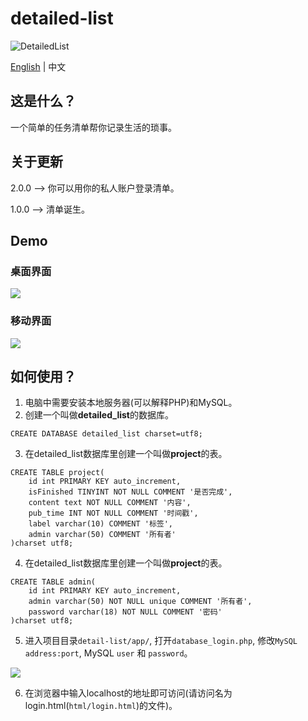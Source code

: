 # detailed-list

![DetailedList](https://img.shields.io/badge/DetailedList-2.0.0-orange)

[English](https://github.com/Jackie1123/detailed-list/blob/master/README.md) | 中文

## 这是什么？
一个简单的任务清单帮你记录生活的琐事。
## 关于更新
2.0.0 ——> 你可以用你的私人账户登录清单。

1.0.0 ——> 清单诞生。
## Demo
### 桌面界面
![](https://s1.ax1x.com/2020/09/09/w34jTe.png)
### 移动界面
![](https://s1.ax1x.com/2020/09/09/w35A0S.jpg)
## 如何使用？
1. 电脑中需要安装本地服务器(可以解释PHP)和MySQL。
2. 创建一个叫做**detailed_list**的数据库。
```MySQL
CREATE DATABASE detailed_list charset=utf8;
```
3. 在detailed_list数据库里创建一个叫做**project**的表。
```MySQL
CREATE TABLE project(
    id int PRIMARY KEY auto_increment,
    isFinished TINYINT NOT NULL COMMENT '是否完成',
    content text NOT NULL COMMENT '内容',
    pub_time INT NOT NULL COMMENT '时间戳',
    label varchar(10) COMMENT '标签',
    admin varchar(50) COMMENT '所有者'
)charset utf8;
```
4. 在detailed_list数据库里创建一个叫做**project**的表。
```MySQL
CREATE TABLE admin(
    id int PRIMARY KEY auto_increment,
    admin varchar(50) NOT NULL unique COMMENT '所有者',
    password varchar(18) NOT NULL COMMENT '密码'
)charset utf8;
```
5. 进入项目目录```detail-list/app/```, 打开```database_login.php```, 修改```MySQL address:port```, MySQL ```user``` 和 ```password```。

![](https://s1.ax1x.com/2020/07/01/NTTBOe.jpg)

6. 在浏览器中输入localhost的地址即可访问(请访问名为login.html(```html/login.html```)的文件)。
